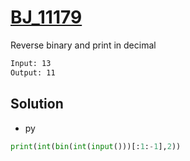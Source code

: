 # [BJ_11179](https://acmicpc.net/problem/11179)

Reverse binary and print in decimal

```txt
Input: 13
Output: 11
```

## Solution

* py

```py
print(int(bin(int(input()))[:1:-1],2))
```
